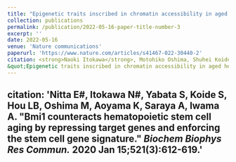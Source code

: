 ```yaml
---
title: "Epigenetic traits inscribed in chromatin accessibility in aged hematopoietic stem cells"
collection: publications
permalink: /publication/2022-05-16-paper-title-number-3
excerpt: ''
date: 2022-05-16
venue: 'Nature communications'
paperurl: 'https://www.nature.com/articles/s41467-022-30440-2'
citation: <strong>Naoki Itokawa</strong>, Motohiko Oshima, Shuhei Koide, Naoya Takayama, Wakako Kuribayashi, Yaeko Nakajima-Takagi, Kazumasa Aoyama, Satoshi Yamazaki, Kiyoshi Yamaguchi, Yoichi Furukawa, Koji Eto & Atsushi Iwama
&quot;Epigenetic traits inscribed in chromatin accessibility in aged hematopoietic stem cells&quot; <i>Nature Communications</i> 2022 May 16;13(1):2691'
---
```


citation: 'Nitta E#, <strong>Itokawa N#</strong>, Yabata S, Koide S, Hou LB, Oshima M, Aoyama K, Saraya A, Iwama A. &quot;Bmi1 counteracts hematopoietic stem cell aging by repressing target genes and enforcing the stem cell gene signature.&quot; <i>Biochem Biophys Res Commun.</i> 2020 Jan 15;521(3):612-619.'
---
